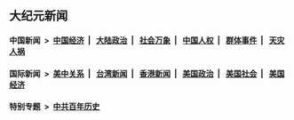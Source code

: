 ## 大纪元新闻

#### 中国新闻 &nbsp;>&nbsp; [中国经济](indexes/ncid283/README.md?01290445) &nbsp;| &nbsp; [大陆政治](indexes/ncid277/README.md?01290445) &nbsp;| &nbsp; [社会万象](indexes/ncid282/README.md?01290445) &nbsp;| &nbsp; [中国人权](indexes/ncid278/README.md?01290445) &nbsp;| &nbsp; [群体事件](indexes/ncid279/README.md?01290445) &nbsp;| &nbsp; [天灾人祸](indexes/ncid280/README.md?01290445)

#### 国际新闻 &nbsp;>&nbsp; [美中关系](indexes/nf1412576/README.md?01290445) &nbsp;| &nbsp; [台湾新闻](indexes/ncid1349361/README.md?01290445) &nbsp;| &nbsp; [香港新闻](indexes/ncid1349362/README.md?01290445) &nbsp;| &nbsp; [美国政治](indexes/ncid1078159/README.md?01290445) &nbsp;| &nbsp; [美国社会](indexes/ncid1078160/README.md?01290445) &nbsp;| &nbsp; [美国经济](indexes/ncid1078158/README.md?01290445)

#### 特别专题 &nbsp;>&nbsp; [中共百年历史](https://github.com/epoch-news/epoch-special/blob/master/README.md?01290445)  

